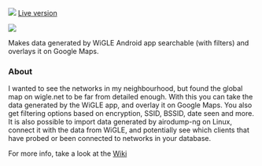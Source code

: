 ![](https://i.imgur.com/ICOMUfd.png)
[Live version](https://wifikart.net)


![](https://i.imgur.com/fAeToNM.png)

Makes data generated by WiGLE Android app searchable (with filters) and overlays it on Google Maps.

### About

I wanted to see the networks in my neighbourhood, but found the global map on wigle.net to be far from detailed enough. With this you can take the data generated by the WiGLE app, and overlay it on Google Maps. You also get filtering options based on encryption, SSID, BSSID, date seen and more.
It is also possible to import data generated by airodump-ng on Linux, connect it with the data from WiGLE, and potentially see which clients that have probed or been connected to networks in your database.

For more info, take a look at the [Wiki](https://github.com/Znerox/wifimap/wiki)
